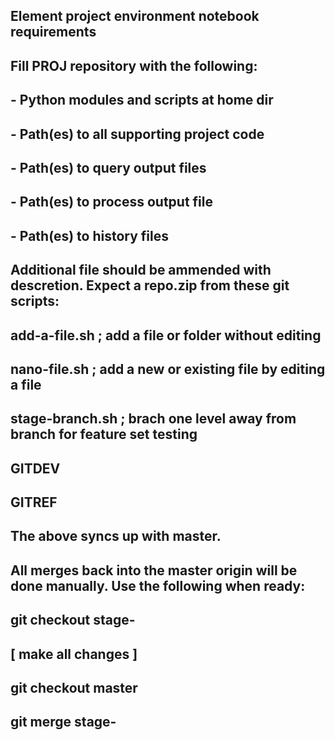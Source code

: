 ##  Element project environment notebook requirements
##  Fill PROJ    repository with the following:
##     - Python modules and scripts at home dir
##     - Path(es) to all supporting project code
##     - Path(es) to query output files 
##     - Path(es) to process output file
##     - Path(es) to history files
## 
##  Additional file should be ammended with descretion. Expect a repo.zip from these git scripts:
##    add-a-file.sh      ;  add a file or folder without editing
##    nano-file.sh       ;  add a new or existing file by editing a file
##    stage-branch.sh    ;  brach one level away from branch for feature set testing
##
##    GITDEV
##    GITREF
## 
##  The above syncs up with master. 
##  All merges back into the master origin will be done manually. Use the following when ready:
##  git checkout stage-<stage-id>
##      [ make all changes ]
##  git checkout master
##  git merge stage-<stage-id>
